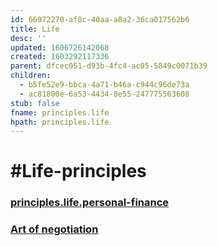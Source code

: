 ```yaml
---
id: 66972270-af8c-40aa-a8a2-36ca017562b6
title: Life
desc: ''
updated: 1606726142068
created: 1603292117336
parent: dfcec051-d93b-4fc4-ac05-5849c0071b39
children:
  - b5fe52e9-bbca-4a71-b46a-c944c96de73a
  - ac81800e-6a53-4434-8e55-247775563608
stub: false
fname: principles.life
hpath: principles.life
---
```

# #Life-principles

### [principles.life.personal-finance](ac81800e-6a53-4434-8e55-247775563608)

### [Art of negotiation](b5fe52e9-bbca-4a71-b46a-c944c96de73a)

